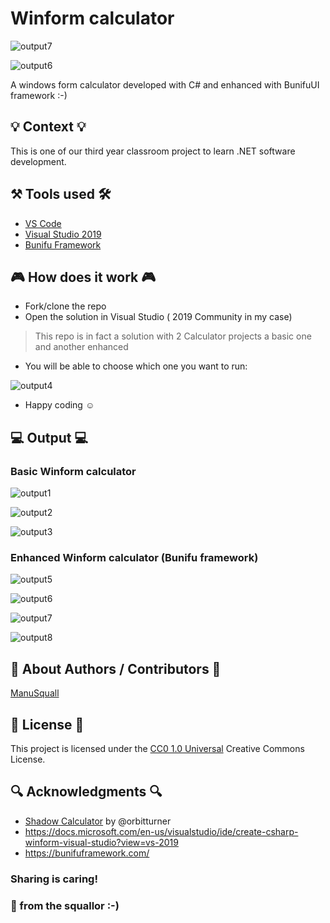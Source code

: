 <!-- Repository git : https://github.com/ManuSquall/ -->
# Winform calculator

![output7](/readme/output7.png)

![output6](/readme/output6.png)

A windows form calculator developed with C# and enhanced with BunifuUI framework :-)

## 💡 Context 💡
<!-- Why am i making this -->
This is one of our third year classroom project to learn .NET software development.


## ⚒ Tools used 🛠
<!-- Packages, external librairies, IDE, utilitaries used -->
* [VS Code](https://code.visualstudio.com/)
* [Visual Studio 2019](https://visualstudio.microsoft.com/fr/downloads/)
* [Bunifu Framework](https://bunifuframework.com/)


## 🎮 How does it work 🎮
<!-- What we have to do to make it work/run -->
* Fork/clone the repo
* Open the solution in Visual Studio ( 2019 Community in my case)
> This repo is in fact a solution with 2 Calculator projects a basic one and another enhanced
* You will be able to choose which one you want to run:

![output4](/readme/output4.png)

* Happy coding ☺


## 💻 Output 💻

<!-- What the result is supposed to be -->

<!-- screenshot result in a readme folder
![output1](/readme/output1.png)

![output2](/readme/output2.png)
-->
### Basic Winform calculator 
![output1](/readme/output1.png)

![output2](/readme/output2.png)

![output3](/readme/output3.png)

### Enhanced Winform calculator (Bunifu framework) 
![output5](/readme/output5.png)

![output6](/readme/output6.png)

![output7](/readme/output7.png)

![output8](/readme/output8.png)

## 👥 About Authors / Contributors 👥

[ManuSquall](https://manusquall.azurewebsites.net/)

## 📜 License 📜

This project is licensed under the [CC0 1.0 Universal](https://creativecommons.org/) Creative Commons License.
<!-- This project is licensed under the [MIT License](https://en.wikipedia.org/wiki/MIT_License). -->

## 🔍 Acknowledgments 🔍
<!-- inspiration, research stuff -->
* [Shadow Calculator](https://github.com/orbitturner/ShadowCalculator) by @orbitturner
* https://docs.microsoft.com/en-us/visualstudio/ide/create-csharp-winform-visual-studio?view=vs-2019
* https://bunifuframework.com/

### Sharing is caring! 
### 💜 from the squallor :-)

